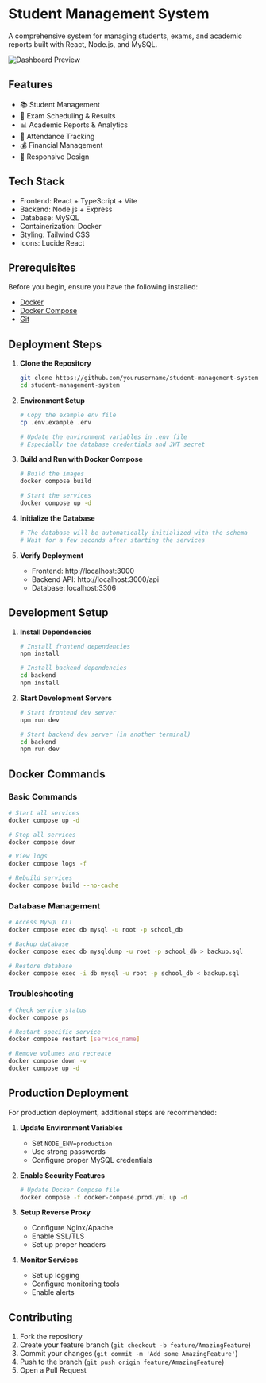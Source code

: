 # Student Management System

A comprehensive system for managing students, exams, and academic reports built with React, Node.js, and MySQL.

![Dashboard Preview](https://images.unsplash.com/photo-1501504905252-473c47e087f8?auto=format&fit=crop&q=80&w=1200)

## Features

- 📚 Student Management
- 📝 Exam Scheduling & Results
- 📊 Academic Reports & Analytics
- 📅 Attendance Tracking
- 💰 Financial Management
- 📱 Responsive Design

## Tech Stack

- Frontend: React + TypeScript + Vite
- Backend: Node.js + Express
- Database: MySQL
- Containerization: Docker
- Styling: Tailwind CSS
- Icons: Lucide React

## Prerequisites

Before you begin, ensure you have the following installed:
- [Docker](https://docs.docker.com/get-docker/)
- [Docker Compose](https://docs.docker.com/compose/install/)
- [Git](https://git-scm.com/downloads)

## Deployment Steps

1. **Clone the Repository**
   ```bash
   git clone https://github.com/yourusername/student-management-system.git
   cd student-management-system
   ```

2. **Environment Setup**
   ```bash
   # Copy the example env file
   cp .env.example .env

   # Update the environment variables in .env file
   # Especially the database credentials and JWT secret
   ```

3. **Build and Run with Docker Compose**
   ```bash
   # Build the images
   docker compose build

   # Start the services
   docker compose up -d
   ```

4. **Initialize the Database**
   ```bash
   # The database will be automatically initialized with the schema
   # Wait for a few seconds after starting the services
   ```

5. **Verify Deployment**
   - Frontend: http://localhost:3000
   - Backend API: http://localhost:3000/api
   - Database: localhost:3306

## Development Setup

1. **Install Dependencies**
   ```bash
   # Install frontend dependencies
   npm install

   # Install backend dependencies
   cd backend
   npm install
   ```

2. **Start Development Servers**
   ```bash
   # Start frontend dev server
   npm run dev

   # Start backend dev server (in another terminal)
   cd backend
   npm run dev
   ```

## Docker Commands

### Basic Commands
```bash
# Start all services
docker compose up -d

# Stop all services
docker compose down

# View logs
docker compose logs -f

# Rebuild services
docker compose build --no-cache
```

### Database Management
```bash
# Access MySQL CLI
docker compose exec db mysql -u root -p school_db

# Backup database
docker compose exec db mysqldump -u root -p school_db > backup.sql

# Restore database
docker compose exec -i db mysql -u root -p school_db < backup.sql
```

### Troubleshooting
```bash
# Check service status
docker compose ps

# Restart specific service
docker compose restart [service_name]

# Remove volumes and recreate
docker compose down -v
docker compose up -d
```

## Production Deployment

For production deployment, additional steps are recommended:

1. **Update Environment Variables**
   - Set `NODE_ENV=production`
   - Use strong passwords
   - Configure proper MySQL credentials

2. **Enable Security Features**
   ```bash
   # Update Docker Compose file
   docker compose -f docker-compose.prod.yml up -d
   ```

3. **Setup Reverse Proxy**
   - Configure Nginx/Apache
   - Enable SSL/TLS
   - Set up proper headers

4. **Monitor Services**
   - Set up logging
   - Configure monitoring tools
   - Enable alerts

## Contributing

1. Fork the repository
2. Create your feature branch (`git checkout -b feature/AmazingFeature`)
3. Commit your changes (`git commit -m 'Add some AmazingFeature'`)
4. Push to the branch (`git push origin feature/AmazingFeature`)
5. Open a Pull Request

